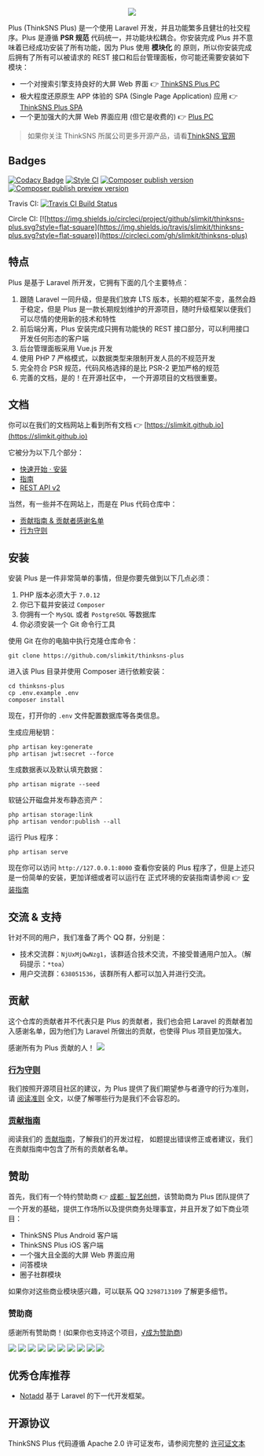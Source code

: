 <p align="center"><img src="https://github.com/slimkit/thinksns-plus/raw/master/public/plus.png"></p>

Plus (ThinkSNS Plus) 是一个使用 Laravel 开发，并且功能繁多且健壮的社交程序。Plus 是遵循 **PSR 规范** 代码统一，并功能块松耦合。你安装完成 Plus 并不意味着已经成功安装了所有功能，因为 Plus 使用 **模块化** 的
原则，所以你安装完成后拥有了所有可以被请求的 REST 接口和后台管理面板，你可能还需要安装如下模块：

- 一个对搜索引擎支持良好的大屏 Web 界面 👉 [ThinkSNS Plus PC](https://github.com/zhiyicx/plus-component-pcos)
- 极大程度还原原生 APP 体验的 SPA (Single Page Application) 应用 👉 [ThinkSNS Plus SPA](https://github.com/zhiyicx/plus-component-h5)
- 一个更加强大的大屏 Web 界面应用 (但它是收费的) 👉 [Plus PC](https://github.com/zhiyicx/plus-component-pc)

> 如果你关注 ThinkSNS 所属公司更多开源产品，请看[ThinkSNS 官网](http://www.thinksns.com)

## Badges

[![Codacy Badge](https://api.codacy.com/project/badge/Grade/8320deaa80b8489f95fcedaae6df079d)](https://www.codacy.com/app/zhiyi/thinksns-plus?utm_source=github.com&amp;utm_medium=referral&amp;utm_content=slimkit/thinksns-plus&amp;utm_campaign=Badge_Grade)
[![Style CI](https://styleci.io/repos/76627423/shield?branch=master)](https://styleci.io/repos/76627423)
[![Composer publish version](https://img.shields.io/packagist/v/zhiyicx/thinksns-plus.svg?style=flat-square)](https://packagist.org/packages/zhiyicx/thinksns-plus)
[![Composer publish preview version](https://img.shields.io/packagist/vpre/zhiyicx/thinksns-plus.svg?style=flat-square)](https://packagist.org/packages/zhiyicx/thinksns-plus)

Travis CI: [![Travis CI Build Status](https://img.shields.io/travis/slimkit/thinksns-plus.svg?style=flat-square)](https://travis-ci.org/slimkit/thinksns-plus)

Circle CI: [![https://img.shields.io/circleci/project/github/slimkit/thinksns-plus.svg?style=flat-square](https://img.shields.io/travis/slimkit/thinksns-plus.svg?style=flat-square)](https://circleci.com/gh/slimkit/thinksns-plus)

## 特点

Plus 是基于 Laravel 所开发，它拥有下面的几个主要特点：

1. 跟随 Laravel 一同升级，但是我们放弃 LTS 版本，长期的框架不变，虽然会趋于稳定，但是 Plus 是一款长期规划维护的开源项目，随时升级框架以便我们可以尽情的使用新的技术和特性
2. 前后端分离，Plus 安装完成只拥有功能快的 REST 接口部分，可以利用接口开发任何形态的客户端
3. 后台管理面板采用 Vue.js 开发
4. 使用 PHP 7 严格模式，以数据类型来限制开发人员的不规范开发
5. 完全符合 PSR 规范，代码风格选择的是比 PSR-2 更加严格的规范
6. 完善的文档，是的！在开源社区中， 一个开源项目的文档很重要。

## 文档

你可以在我们的文档网站上看到所有文档 👉 [https://slimkit.github.io](https://slimkit.github.io)

它被分为以下几个部分：

- [快速开始 · 安装](https://slimkit.github.io/docs/server-getting-started-installation.html)
- [指南](https://slimkit.github.io/docs/server-guides-package.html)
- [REST API v2](https://slimkit.github.io/docs/api-v2-overview.html)

当然，有一些并不在网站上，而是在 Plus 代码仓库中：

- [贡献指南 & 贡献者感谢名单](https://github.com/slimkit/thinksns-plus/blob/master/CONTRIBUTING.md)
- [行为守则](https://github.com/slimkit/thinksns-plus/blob/master/CODE_OF_CONDUCT.md)

## 安装

安装 Plus 是一件非常简单的事情，但是你要先做到以下几点必须：

1. PHP 版本必须大于 `7.0.12`
2. 你已下载并安装过 `Composer`
3. 你拥有一个 `MySQL` 或者 `PostgreSQL` 等数据库
4. 你必须安装一个 Git 命令行工具

使用 Git 在你的电脑中执行克隆仓库命令：

```shell
git clone https://github.com/slimkit/thinksns-plus
```

进入该 Plus 目录并使用 Composer 进行依赖安装：

```shell
cd thinksns-plus
cp .env.example .env
composer install
```

现在，打开你的 `.env` 文件配置数据库等各类信息。

生成应用秘钥：

```shell
php artisan key:generate
php artisan jwt:secret --force
```

生成数据表以及默认填充数据：

```shell
php artisan migrate --seed
```

软链公开磁盘并发布静态资产：

```shell
php artisan storage:link
php artisan vendor:publish --all
```

运行 Plus 程序：

```shell
php artisan serve
```

现在你可以访问 `http://127.0.0.1:8000` 查看你安装的 Plus 程序了，但是上述只是一份简单的安装，更加详细或者可以运行在
正式环境的安装指南请参阅 👉 [安装指南](https://slimkit.github.io/docs/server-getting-started-installation.html)

## 交流 & 支持

针对不同的用户，我们准备了两个 QQ 群，分别是：

- 技术交流群：`NjUxMjQwNzg1`，该群适合技术交流，不接受普通用户加入。（解码提示：`*toa`）
- 用户交流群：`638051536`，该群所有人都可以加入并进行交流。

## 贡献

这个仓库的贡献者并不代表只是 Plus 的贡献者，我们也会把 Laravel 的贡献者加入感谢名单，因为他们为 Laravel 所做出的贡献，也使得 Plus 项目更加强大。

感谢所有为 Plus 贡献的人！
<a href="graphs/contributors"><img src="https://opencollective.com/thinksns-plus/contributors.svg?width=890" /></a>

### [行为守则](https://github.com/slimkit/thinksns-plus/blob/master/CODE_OF_CONDUCT.md)

我们按照开源项目社区的建议，为 Plus 提供了我们期望参与者遵守的行为准则，请 [阅读准则](https://github.com/slimkit/thinksns-plus/blob/master/CODE_OF_CONDUCT.md) 全文，以便了解哪些行为是我们不会容忍的。

### [贡献指南](https://github.com/slimkit/thinksns-plus/blob/master/CONTRIBUTING.md)

阅读我们的 [贡献指南](https://github.com/slimkit/thinksns-plus/blob/master/CONTRIBUTING.md)，了解我们的开发过程，
如题提出错误修正或者建议，我们在贡献指南中包含了所有的贡献者名单。

## 赞助

首先，我们有一个特约赞助商 👉 [成都 · 智艺创想](http://www.zhiyicx.com)，该赞助商为 Plus 团队提供了一个开发的基础，提供工作场所以及提供商务处理事宜，并且开发了如下商业项目：

- ThinkSNS Plus Android 客户端
- ThinkSNS Plus iOS 客户端
- 一个强大且全面的大屏 Web 界面应用
- 问答模块
- 圈子社群模块

如果你对这些商业模块感兴趣，可以联系 QQ `3298713109` 了解更多细节。

### 赞助商

感谢所有赞助商！(如果你也支持这个项目，[√成为赞助商](https://opencollective.com/thinksns-plus#sponsor))

<a href="https://opencollective.com/thinksns-plus/sponsor/0/website" target="_blank"><img src="https://opencollective.com/thinksns-plus/sponsor/0/avatar.svg"></a>
<a href="https://opencollective.com/thinksns-plus/sponsor/1/website" target="_blank"><img src="https://opencollective.com/thinksns-plus/sponsor/1/avatar.svg"></a>
<a href="https://opencollective.com/thinksns-plus/sponsor/2/website" target="_blank"><img src="https://opencollective.com/thinksns-plus/sponsor/2/avatar.svg"></a>
<a href="https://opencollective.com/thinksns-plus/sponsor/3/website" target="_blank"><img src="https://opencollective.com/thinksns-plus/sponsor/3/avatar.svg"></a>
<a href="https://opencollective.com/thinksns-plus/sponsor/4/website" target="_blank"><img src="https://opencollective.com/thinksns-plus/sponsor/4/avatar.svg"></a>
<a href="https://opencollective.com/thinksns-plus/sponsor/5/website" target="_blank"><img src="https://opencollective.com/thinksns-plus/sponsor/5/avatar.svg"></a>
<a href="https://opencollective.com/thinksns-plus/sponsor/6/website" target="_blank"><img src="https://opencollective.com/thinksns-plus/sponsor/6/avatar.svg"></a>
<a href="https://opencollective.com/thinksns-plus/sponsor/7/website" target="_blank"><img src="https://opencollective.com/thinksns-plus/sponsor/7/avatar.svg"></a>
<a href="https://opencollective.com/thinksns-plus/sponsor/8/website" target="_blank"><img src="https://opencollective.com/thinksns-plus/sponsor/8/avatar.svg"></a>
<a href="https://opencollective.com/thinksns-plus/sponsor/9/website" target="_blank"><img src="https://opencollective.com/thinksns-plus/sponsor/9/avatar.svg"></a>

## 优秀仓库推荐

- [Notadd](https://github.com/notadd/notadd) 基于 Laravel 的下一代开发框架。

## 开源协议

ThinkSNS Plus 代码遵循 Apache 2.0 许可证发布，请参阅完整的 [许可证文本](https://github.com/slimkit/thinksns-plus/blob/master/LICENSE)
